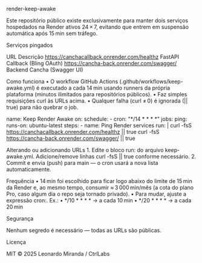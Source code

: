 render-keep-awake

Este repositório público existe exclusivamente para manter dois serviços hospedados na Render ativos 24 × 7, evitando que entrem em suspensão automática após 15 min sem tráfego.

Serviços pingados

URL	Descrição
https://canchacallback.onrender.com/healthz	FastAPI Callback (Bling OAuth)
https://cancha-back.onrender.com/swagger/	Backend Cancha (Swagger UI)



Como funciona
	•	O workflow GitHub Actions (.github/workflows/keep-awake.yml) é executado a cada 14 min usando runners da própria plataforma (minutos ilimitados para repositórios públicos).
	•	Faz simples requisições curl às URLs acima.
	•	Qualquer falha (curl ≠ 0) é ignorada (|| true) para não quebrar o job.

name: Keep Render Awake
on:
  schedule:
    - cron: "*/14 * * * *"
jobs:
  ping:
    runs-on: ubuntu-latest
    steps:
      - name: Ping Render services
        run: |
          curl -fsS https://canchacallback.onrender.com/healthz  || true
          curl -fsS https://cancha-back.onrender.com/swagger/    || true

Alterando ou adicionando URLs
	1.	Edite o bloco run: do arquivo keep-awake.yml.
Adicione/remove linhas curl -fsS <URL> || true conforme necessário.
	2.	Commit e envia (push) para main — o cron usará a nova lista automaticamente.

Frequência
	•	14 min foi escolhido para ficar logo abaixo do limite de 15 min da Render e, ao mesmo tempo, consumir ≈ 3 000 min/mês (a cota do plano Pro, caso algum dia o repo seja tornado privado).
	•	Para mudar, ajuste a expressão cron:. Ex.:
	•	*/10 * * * * → a cada 10 min
	•	*/20 * * * * → a cada 20 min

Segurança

Nenhum segredo é necessário — todas as URLs são públicas.

Licença

MIT © 2025 Leonardo Miranda / CtrlLabs
